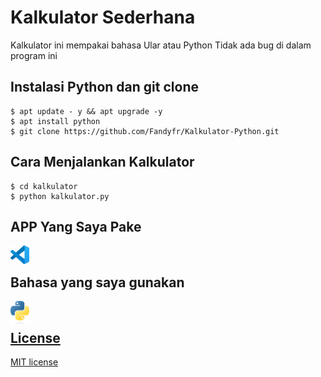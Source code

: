 # Kalkulator Sederhana
Kalkulator ini mempakai bahasa Ular atau Python
Tidak ada bug di dalam program ini

## Instalasi Python dan git clone

```
$ apt update - y && apt upgrade -y
$ apt install python
$ git clone https://github.com/Fandyfr/Kalkulator-Python.git
```

## Cara Menjalankan Kalkulator

```
$ cd kalkulator
$ python kalkulator.py
```

## APP Yang Saya Pake
<a title="Visual Studio Code" href="https://code.visualstudio.com/">
    <img align="left" alt="logo" width="30px" src="https://raw.githubusercontent.com/Fandyfr/Fandyfr/main/logo/vscode.png">
</a>
<br>

## Bahasa yang saya gunakan
<a title="Python" href="https://www.python.org/">
    <img align="left" alt="logo" width="30px" src="https://raw.githubusercontent.com/Fandyfr/Fandyfr/main/logo/python.png">
<br>

## License

[MIT license](LICENSE)
